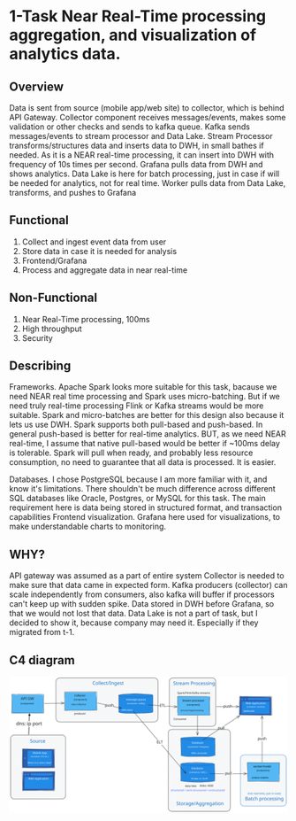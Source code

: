 # 1-Task Near Real-Time processing aggregation, and visualization of analytics data.

## Overview

Data is sent from source (mobile app/web site) to collector, which is behind API Gateway.
Collector component receives messages/events, makes some validation or other checks and sends
to kafka queue.
Kafka sends messages/events to stream processor and Data Lake.
Stream Processor transforms/structures data and inserts data to DWH, in small bathes if needed.
As it is a NEAR real-time processing, it can insert into DWH with frequency of 10s times per second.
Grafana pulls data from DWH and shows analytics.
Data Lake is here for batch processing, just in case if will be needed for analytics, not for real time.
Worker pulls data from Data Lake, transforms, and pushes to Grafana

## Functional

1. Collect and ingest event data from user
2. Store data in case it is needed for analysis
3. Frontend/Grafana
4. Process and aggregate data in near real-time

## Non-Functional

1. Near Real-Time processing, 100ms
2. High throughput
3. Security

## Describing

Frameworks. Apache Spark looks more suitable for this task, bacause we need NEAR real time
processing and Spark uses micro-batching. But if we need truly real-time processing Flink or Kafka
streams would be more suitable. Spark and micro-batches are better for this design also because it
lets us use DWH. Spark supports both pull-based and push-based. In general push-based is better for real-time analytics. BUT, as we need NEAR real-time, I assume that native pull-based would be better if ~100ms delay is tolerable. Spark will pull when ready, and probably less resource consumption, no need to guarantee that all data is processed. It is easier.

Databases. I chose PostgreSQL because I am more familiar with it, and know it's limitations. There shouldn't be much difference across different SQL databases like Oracle, Postgres, or MySQL for this task. The main requirement here is data being stored in structured format, and transaction capabilities
Frontend visualization. Grafana here used for visualizations, to make understandable charts to monitoring.

## WHY?

API gateway was assumed as a part of entire system
Collector is needed to make sure that data came in expected form.
Kafka producers (collector) can scale independently from consumers, also kafka will buffer if processors can't keep up with sudden spike.
Data stored in DWH before Grafana, so that we would not lost that data.
Data Lake is not a part of task, but I decided to show it, because company may need it. Especially if they migrated from t-1.

## C4 diagram
![](1-task.svg)